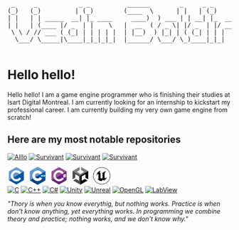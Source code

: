 <p align="center">
<pre>
 _     _           _ _          ______        _     _ _                ___    ___ 
(_)   (_)         | (_)        (____  \      | |   | (_)              / __)  / __)
| |   | | _____  __| |_ ____     ____)  ) ___ | | __| |_  ____ _____ _| |__ _| |__ 
| |   | (____ |/ _  | |    \   |  __  ( / _ \| |/ _  | |/ ___) ___ (_   __|_   __)
 \ \ / // ___ ( (_| | | | | |  | |__)  ) |_| | ( (_| | | |   | ____| | |    | |   
  \___/ \_____|\____|_|_|_|_|  |______/ \___/ \_)____|_|_|   |_____) |_|    |_|   
                                                                                   
</pre>
</p>

# Hello hello!

Hello hello! I am a game engine programmer who is finishing their studies at Isart Digital Montreal. I am currently looking for an internship to kickstart my professional career. I am currently building my very own game engine from scratch!

<summary><h2>Here are my most notable repositories</h2></summary>
  <!-- https://raw.githubusercontent.com/DenverCoder1/DenverCoder1/main/README.md -->
  <!-- Main Colors : 51DA68 (green), F85D7F (red), F8D866 (yellow), 1F222E (grey), 2c3142 (light grey) -->
  <!-- Width : 417 -->
  <p align="left">
   <a href="https://github.com/Lmao-Zedong24/Survivant"><img width="417" src="https://denvercoder1-github-readme-stats.vercel.app/api/pin/?username=Lmao-Zedong24&repo=Survivant&theme=react&bg_color=1F222E&title_color=51DA68&hide_border=true&icon_color=F8D866&show_icons=false" alt="Alllo"></a>
   <a href="https://github.com/Lmao-Zedong24/ProjetCCC"><img width="417" src="https://denvercoder1-github-readme-stats.vercel.app/api/pin/?username=Lmao-Zedong24&repo=ProjetCCC&theme=react&bg_color=1F222E&title_color=51DA68&hide_border=true&icon_color=F8D866&show_icons=false" alt="Survivant"></a>
   <a href="https://github.com/Lmao-Zedong24/Paing"><img width="417" src="https://denvercoder1-github-readme-stats.vercel.app/api/pin/?username=Lmao-Zedong24&repo=Paing&theme=react&bg_color=1F222E&title_color=51DA68&hide_border=true&icon_color=F8D866&show_icons=false" alt="Survivant"></a>
   <a href="https://github.com/Lmao-Zedong24/MiniChat"><img width="417" src="https://denvercoder1-github-readme-stats.vercel.app/api/pin/?username=Lmao-Zedong24&repo=MiniChat&theme=react&bg_color=1F222E&title_color=51DA68&hide_border=true&icon_color=F8D866&show_icons=false" alt="Survivant"></a>
  </p>


<div>
  <img src="https://github.com/devicons/devicon/blob/master/icons/c/c-original.svg" title="C" alt="C" width="40" height="40"/>&nbsp;
  <img src="https://github.com/devicons/devicon/blob/master/icons/cplusplus/cplusplus-original.svg" title="Cpp" alt="Cpp" width="40" height="40"/>&nbsp;
  <img src="https://github.com/devicons/devicon/blob/master/icons/csharp/csharp-original.svg" title="C#" alt="C#" width="40" height="40"/>&nbsp;
  <img src="https://github.com/devicons/devicon/blob/master/icons/unity/unity-original.svg" title="Unity" alt="Unity" width="40" height="40"/>&nbsp;
  <img src="https://github.com/devicons/devicon/blob/master/icons/unrealengine/unrealengine-original.svg" title="UE5" alt="Unity" width="40" height="UE5"/>&nbsp;
</div>


<div>
<a href="#"><img alt="C" width="52" src="https://img.shields.io/badge/C-2c3142?style=flat&logo=C&logoColor=51DA68"></a>
<a href="#"><img alt="C++" width="52" src="https://img.shields.io/badge/C++-2c3142?style=flat&logo=C%2B%2B&logoColor=51DA68"></a>
<a href="#"><img alt="C#" width="52" src="https://img.shields.io/badge/C%23-2c3142?style=flat&logo=c%23&logoColor=51DA68"></a>
<a href="#"><img alt="Unity" width="52" src="https://img.shields.io/badge/Unity-2c3142?style=flat&logo=Unity&logoColor=51DA68"></a>
<a href="#"><img alt="Unreal" width="52" src="https://img.shields.io/badge/Unreal-2c3142?style=flat&logo=UnrealEngine&logoColor=51DA68"></a>
<a href="#"><img alt="OpenGL" width="52" src="https://img.shields.io/badge/OpenGL-2c3142?style=flat&logo=OpenGL&logoColor=51DA68" widt=200></a>
<a href="#"><img alt="LabView" width="52" src="https://img.shields.io/badge/LabView-2c3142?style=flat&logo=LabView&logoColor=51DA68" widt=200></a>



 

</div>

*"Thory is when you know everythig, but nothing works.*
*Practice is when don't know anything, yet everything works.*
*In programming we combine theory and practice; nothing works, and we don't know why."*

